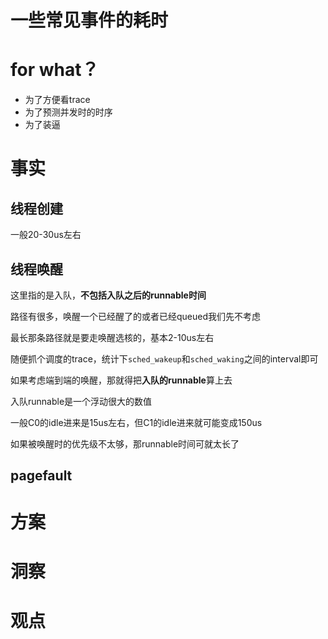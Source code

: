 # 一些常见事件的耗时
# for what？
* 为了方便看trace
* 为了预测并发时的时序
* 为了装逼

# 事实
## 线程创建
一般20-30us左右

## 线程唤醒
这里指的是入队，**不包括入队之后的runnable时间**

路径有很多，唤醒一个已经醒了的或者已经queued我们先不考虑

最长那条路径就是要走唤醒选核的，基本2-10us左右

随便抓个调度的trace，统计下`sched_wakeup`和`sched_waking`之间的interval即可

如果考虑端到端的唤醒，那就得把**入队的runnable**算上去

入队runnable是一个浮动很大的数值

一般C0的idle进来是15us左右，但C1的idle进来就可能变成150us

如果被唤醒时的优先级不太够，那runnable时间可就太长了

## pagefault
# 方案
# 洞察
# 观点
